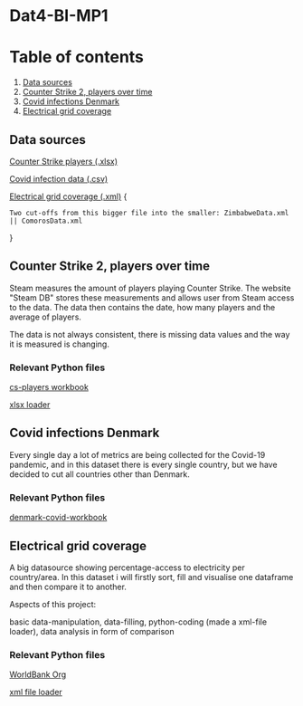 # Dat4-BI-MP1

# Table of contents

1. [Data sources](#data-sources)
2. [Counter Strike 2, players over time](#counter-strike-2-players-over-time)
3. [Covid infections Denmark](#covid-infections-denmark)
4. [Electrical grid coverage](#electrical-grid-coverage)

## Data sources

[Counter Strike players (.xlsx)](https://steamdb.info/app/730/charts/)

[Covid infection data (.csv)](https://www.kaggle.com/datasets/georgesaavedra/covid19-dataset/data)

[Electrical grid coverage (.xml)](https://data.worldbank.org/indicator/EG.ELC.ACCS.ZS?view=chart) {

    Two cut-offs from this bigger file into the smaller: ZimbabweData.xml || ComorosData.xml

}

## Counter Strike 2, players over time

Steam measures the amount of players playing Counter Strike. The website "Steam DB" stores these measurements and allows user from Steam access to the data. The data then contains the date, how many players and the average of players.

The data is not always consistent, there is missing data values and the way it is measured is changing.

### Relevant Python files

[cs-players workbook](./cs-players.ipynb)

[xlsx loader](./xlsxloader.py)

## Covid infections Denmark

Every single day a lot of metrics are being collected for the Covid-19 pandemic, and in this dataset there is every single country, but we have decided to cut all countries other than Denmark.

### Relevant Python files

[denmark-covid-workbook](./denmark-covid-data.ipynb)

## Electrical grid coverage

A big datasource showing percentage-access to electricity per country/area. In this dataset i will firstly sort, fill and visualise one dataframe and then compare it to another.

Aspects of this project:

basic data-manipulation, data-filling, python-coding (made a xml-file loader), data analysis in form of comparison

### Relevant Python files

[WorldBank Org](./ElectricalData.ipynb)

[xml file loader](./xmlloader.py)
